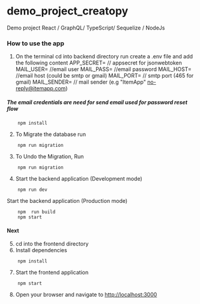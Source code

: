 # demo_project_creatopy

Demo project React / GraphQL/ TypeScript/ Sequelize / NodeJs

### How to use the app

1.  On the terminal cd into backend directory run
    create a .env file and add the following content
    APP_SECRET= // appsecret for jsonwebtoken
    MAIL_USER= //email user
    MAIL_PASS= //email password
    MAIL_HOST= //email host (could be smtp or gmail)
    MAIL_PORT= // smtp port (465 for gmail)
    MAIL_SENDER= // mail sender (e.g "ItemApp" <no-reply@itemapp.com>)

##### The email credentials are need for send email used for password reset flow

```
    npm install
```

2. To Migrate the database run

```
    npm run migration
```

3. To Undo the Migration, Run

```
    npm run migration
```

4.  Start the backend application (Development mode)

```
    npm run dev
```

Start the backend application (Production mode)

```
    npm  run build
    npm start
```

#### Next

5. cd into the frontend directory
6. Install dependencies

```
    npm install
```

7. Start the frontend application

```
    npm start
```

8. Open your browser and navigate to <a href="http://localhost:3000">http://localhost:3000</a>
